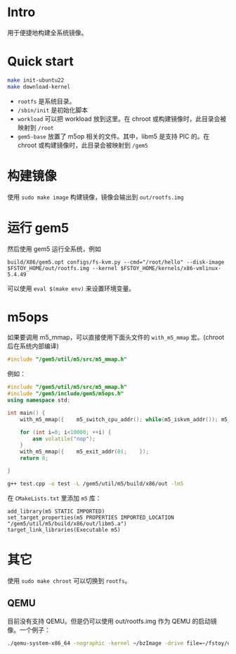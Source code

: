 # Intro
用于便捷地构建全系统镜像。

# Quick start
```bash
make init-ubuntu22
make download-kernel
```

* `rootfs` 是系统目录。
* `/sbin/init` 是初始化脚本
* `workload` 可以把 workload 放到这里。在 chroot 或构建镜像时，此目录会被映射到 `/root`
* `gem5-base` 放置了 m5op 相关的文件。其中，libm5 是支持 PIC 的。在 chroot 或构建镜像时，此目录会被映射到 `/gem5`

# 构建镜像
使用 `sudo make image` 构建镜像，镜像会输出到 `out/rootfs.img`

# 运行 gem5
然后使用 gem5 运行全系统，例如

```
build/X86/gem5.opt configs/fs-kvm.py --cmd="/root/hello" --disk-image $FSTOY_HOME/out/rootfs.img --kernel $FSTOY_HOME/kernels/x86-vmlinux-5.4.49
```

可以使用 `eval $(make env)` 来设置环境变量。

# m5ops
如果要调用 m5_mmap，可以直接使用下面头文件的 `with_m5_mmap` 宏。(chroot 后在系统内部编译)
```c++
#include "/gem5/util/m5/src/m5_mmap.h"
```

例如：
```c++
#include "/gem5/util/m5/src/m5_mmap.h"
#include "/gem5/include/gem5/m5ops.h"
using namespace std;

int main() {
	with_m5_mmap({    m5_switch_cpu_addr(); while(m5_iskvm_addr()); m5_reset_stats(0, 0);    });

	for (int i=0; i<10000; ++i) {
		asm volatile("nop");
	}
	with_m5_mmap({    m5_exit_addr(0);    });
	return 0;

}
```
```bash
g++ test.cpp -o test -L /gem5/util/m5/build/x86/out -lm5
```
在 `CMakeLists.txt` 里添加 `m5` 库：

```cmakelists
add_library(m5 STATIC IMPORTED)
set_target_properties(m5 PROPERTIES IMPORTED_LOCATION "/gem5/util/m5/build/x86/out/libm5.a")
target_link_libraries(Executable m5)
```



# 其它
使用 `sudo make chroot` 可以切换到 `rootfs`。

## QEMU
目前没有支持 QEMU。但是仍可以使用 out/rootfs.img 作为 QEMU 的启动镜像。一个例子：
```bash
./qemu-system-x86_64 -nographic -kernel ~/bzImage -drive file=~/fstoy/out/rootfs.img,if=virtio,format=raw -append "root=/dev/vda1 console=ttyS0 init=/bin/bash"
```
